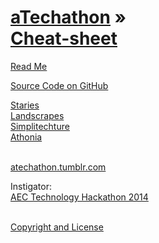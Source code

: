 [aTechathon](../index.html ) &raquo;<br>[Cheat-sheet]( ./index.html )
===

<p id=rm >
	<a href=JavaScript:displayPage("#readme.md#rm"); >Read Me</a>
</p>

<i class="fa fa-github"></i> [Source Code on GitHub]( https://github.com/atechathon/atechathon.github.io )  

[Staries]( ../staries/index.html "stars + stories" )  
[Landscrapes]( ../landscrapes/index.html "Earth works")  
[Simplitechture]( ../simplitechture/index.html "simplified + tech + AEC" )  
[Athonia]( ../athonia/index.html "A design gathering app" )  
<br>

<i class="fa fa-tumblr-square"></i> [atechathon.tumblr.com]( http://atechathon.tumblr.com )

Instigator:
<br>
<i class="fa fa-external-link"></i> [AEC Technology Hackathon 2014 ]( https://www.hackerleague.org/hackathons/aec-technology-hackathon-2014 )
<br>
<br>

<i class="fa fa-copy"></i> [Copyright and License]( https://github.com/atechathon/atechathon/.github.io/blob/master/atechathon-copyright-and-mit-license.md )
